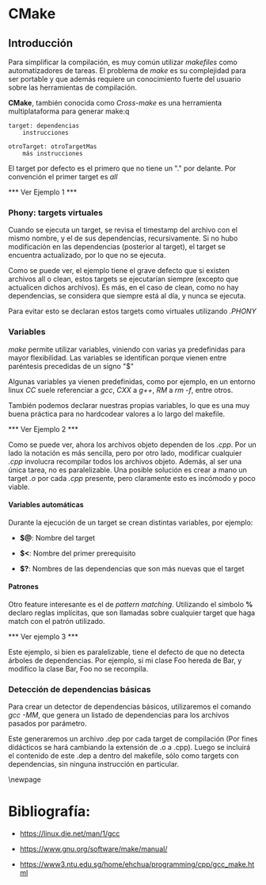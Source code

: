 # CMake 

## Introducción

Para simplificar la compilación, es muy común utilizar *makefiles* como automatizadores de tareas.
El problema de *make* es su complejidad para ser portable y que además requiere un conocimiento fuerte del usuario sobre las herramientas de compilación.

**CMake**, también conocida como *Cross-make* es una herramienta multiplataforma para generar make:q

~~~ {.make}
target: dependencias
	instrucciones

otroTarget: otroTargetMas
	más instrucciones
~~~

El target por defecto es el primero que no tiene un "." por delante. Por convención el primer target es *all*

*** Ver Ejemplo 1 ***

### Phony: targets virtuales

Cuando se ejecuta un target, se revisa el timestamp del archivo con el mismo nombre, y el de sus dependencias, recursivamente. Si no hubo modificación en las dependencias (posterior al target), el target se encuentra actualizado, por lo que no se ejecuta.

Como se puede ver, el ejemplo tiene el grave defecto que si existen archivos all o clean, estos targets se ejecutarían siempre (excepto que actualicen dichos archivos). Es más, en el caso de clean, como no hay dependencias, se considera que siempre está al día, y nunca se ejecuta.

Para evitar esto se declaran estos targets como virtuales utilizando *.PHONY*

### Variables

*make* permite utilizar variables, viniendo con varias ya predefinidas para mayor flexibilidad.
Las variables se identifican porque vienen entre paréntesis precedidas de un signo "$"

Algunas variables ya vienen predefinidas, como por ejemplo, en un entorno linux *CC* suele referenciar a *gcc*, *CXX* a *g++*, *RM* a *rm -f*, entre otros.

También podemos declarar nuestras propias variables, lo que es una muy buena práctica para no hardcodear valores a lo largo del makefile.

*** Ver Ejemplo 2 ***

Como se puede ver, ahora los archivos objeto dependen de los *.cpp*. Por un lado la notación es más sencilla, pero por otro lado, modificar cualquier *.cpp* involucra recompilar todos los archivos objeto. Además, al ser una única tarea, no es paralelizable.
Una posible solución es crear a mano un target *.o* por cada *.cpp* presente, pero claramente esto es incómodo y poco viable.

#### Variables automáticas

Durante la ejecución de un target se crean distintas variables, por ejemplo:

* **$@**: Nombre del target

* **$<**: Nombre del primer prerequisito

* **$?**: Nombres de las dependencias que son más nuevas que el target

#### Patrones

Otro feature interesante es el de *pattern matching*. Utilizando el símbolo **%** declaro reglas implícitas, que son llamadas sobre cualquier target que haga match con el patrón utilizado.

*** Ver ejemplo 3 ***

Este ejemplo, si bien es paralelizable, tiene el defecto de que no detecta árboles de dependencias. Por ejemplo, si mi clase Foo hereda de Bar, y modifico la clase Bar, Foo no se recompila.

### Detección de dependencias básicas

Para crear un detector de dependencias básicos, utilizaremos el comando *gcc -MM*, que genera un listado de dependencias para los archivos pasados por parámetro.

Este generaremos un archivo .dep por cada target de compilación (Por fines didácticos se hará cambiando la extensión de .o a .cpp). Luego se incluirá el contenido de este .dep a dentro del makefile, sólo como targets con dependencias, sin ninguna instrucción en particular.

\newpage

# Bibliografía:

* https://linux.die.net/man/1/gcc

* https://www.gnu.org/software/make/manual/

* https://www3.ntu.edu.sg/home/ehchua/programming/cpp/gcc_make.html
